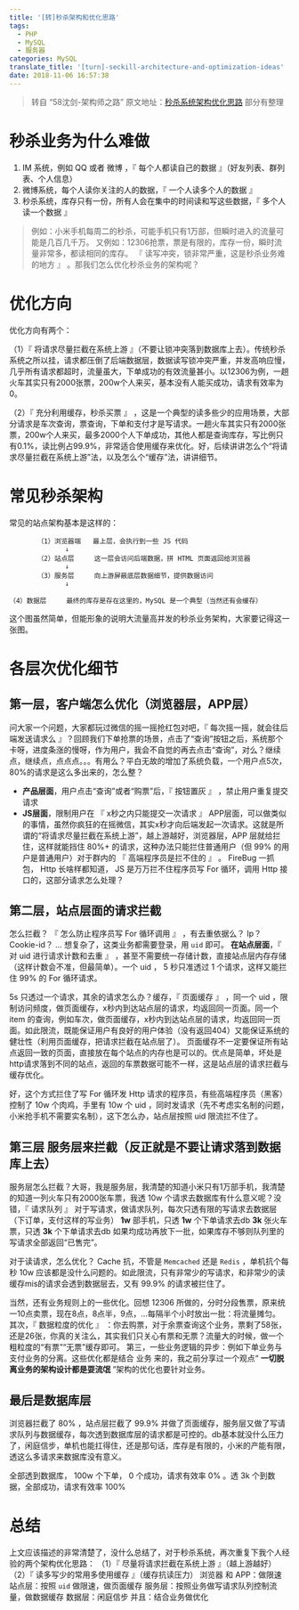 ```yaml
---
title: '[转]秒杀架构和优化思路'
tags:
  - PHP
  - MySQL
  - 服务器
categories: MySQL
translate_title: '[turn]-seckill-architecture-and-optimization-ideas'
date: 2018-11-06 16:57:38
---
```


> 转自 “58沈剑-架构师之路”
> 原文地址：[秒杀系统架构优化思路](https://mp.weixin.qq.com/s?__biz=MjM5ODYxMDA5OQ==&mid=2651959391&idx=1&sn=fb28fd5e5f0895ddb167406d8a735548&scene=21#wechat_redirect)
> 部分有整理

<!-- more -->

# 秒杀业务为什么难做
1. IM 系统，例如 QQ 或者 微博 ，『 每个人都读自己的数据 』（好友列表、群列表、个人信息）
2. 微博系统，每个人读你关注的人的数据，『 一个人读多个人的数据 』
3. 秒杀系统，库存只有一份，所有人会在集中的时间读和写这些数据，『 多个人读一个数据 』

>例如：小米手机每周二的秒杀，可能手机只有1万部，但瞬时进入的流量可能是几百几千万。
>又例如：12306抢票，票是有限的，库存一份，瞬时流量非常多，都读相同的库存。 『 读写冲突，锁非常严重，这是秒杀业务难的地方 』 。那我们怎么优化秒杀业务的架构呢？

# 优化方向
优化方向有两个：

（1）『 将请求尽量拦截在系统上游 』（不要让锁冲突落到数据库上去）。传统秒杀系统之所以挂，请求都压倒了后端数据层，数据读写锁冲突严重，并发高响应慢，几乎所有请求都超时，流量虽大，下单成功的有效流量甚小。以12306为例，一趟火车其实只有2000张票，200w个人来买，基本没有人能买成功，请求有效率为0。

（2）『 充分利用缓存，秒杀买票 』 ，这是一个典型的读多些少的应用场景，大部分请求是车次查询，票查询，下单和支付才是写请求。一趟火车其实只有2000张票，200w个人来买，最多2000个人下单成功，其他人都是查询库存，写比例只有0.1%，读比例占99.9%，非常适合使用缓存来优化。好，后续讲讲怎么个“将请求尽量拦截在系统上游”法，以及怎么个“缓存”法，讲讲细节。

# 常见秒杀架构
常见的站点架构基本是这样的：  
``` line_number:false
       （1）浏览器端   最上层，会执行到一些 JS 代码
              ↓
       （2）站点层     这一层会访问后端数据，拼 HTML 页面返回给浏览器
              ↓
       （3）服务层     向上游屏蔽底层数据细节，提供数据访问
              ↓
       （4）数据层     最终的库存是存在这里的，MySQL 是一个典型（当然还有会缓存）
```
这个图虽然简单，但能形象的说明大流量高并发的秒杀业务架构，大家要记得这一张图。 

# 各层次优化细节

## 第一层，客户端怎么优化（浏览器层，APP层）
问大家一个问题，大家都玩过微信的摇一摇抢红包对吧，『 每次摇一摇，就会往后端发送请求么 』？回顾我们下单抢票的场景，点击了“查询”按钮之后，系统那个卡呀，进度条涨的慢呀，作为用户，我会不自觉的再去点击“查询”，对么？继续点，继续点，点点点。。。有用么？平白无故的增加了系统负载，一个用户点5次，80%的请求是这么多出来的，怎么整？

- **产品层面**，用户点击“查询”或者“购票”后，『 按钮置灰 』 ，禁止用户重复提交请求
- **JS层面**，限制用户在 『 x秒之内只能提交一次请求 』
APP层面，可以做类似的事情，虽然你疯狂的在摇微信，其实x秒才向后端发起一次请求。这就是所谓的“将请求尽量拦截在系统上游”，越上游越好，浏览器层，APP 层就给拦住，这样就能挡住 80%+ 的请求，这种办法只能拦住普通用户（但 99% 的用户是普通用户）对于群内的 『 高端程序员是拦不住的 』 。 FireBug 一抓包， Http 长啥样都知道， JS 是万万拦不住程序员写 For 循环，调用 Http 接口的，这部分请求怎么处理？

## 第二层，站点层面的请求拦截
怎么拦截？ 『 怎么防止程序员写 For 循环调用 』 ，有去重依据么？ Ip？ Cookie-id？ … 想复杂了，这类业务都需要登录，用 `uid` 即可。 **在站点层面**，『 对 uid 进行请求计数和去重 』 ，甚至不需要统一存储计数，直接站点层内存存储（这样计数会不准，但最简单）。一个 uid ， 5 秒只准透过 1 个请求，这样又能拦住 99% 的 For 循环请求。

 5s 只透过一个请求，其余的请求怎么办？缓存，『 页面缓存 』 ，同一个 uid ，限制访问频度，做页面缓存，x秒内到达站点层的请求，均返回同一页面。同一个 item 的查询，例如车次，做页面缓存，x秒内到达站点层的请求，均返回同一页面。如此限流，既能保证用户有良好的用户体验（没有返回404）又能保证系统的健壮性（利用页面缓存，把请求拦截在站点层了）。
页面缓存不一定要保证所有站点返回一致的页面，直接放在每个站点的内存也是可以的。优点是简单，坏处是http请求落到不同的站点，返回的车票数据可能不一样，这是站点层的请求拦截与缓存优化。

好，这个方式拦住了写 For 循环发 Http 请求的程序员，有些高端程序员（黑客）控制了 10w 个肉鸡，手里有 10w 个 uid ，同时发请求（先不考虑实名制的问题，小米抢手机不需要实名制），这下怎么办，站点层按照 uid 限流拦不住了。

## 第三层 服务层来拦截（反正就是不要让请求落到数据库上去）
服务层怎么拦截？大哥，我是服务层，我清楚的知道小米只有1万部手机，我清楚的知道一列火车只有2000张车票，我透 10w 个请求去数据库有什么意义呢？没错，『 请求队列 』
对于写请求，做请求队列，每次只透有限的写请求去数据层（下订单，支付这样的写业务）
**1w** 部手机，只透 **1w** 个下单请求去db
**3k** 张火车票，只透 **3k** 个下单请求去db
如果均成功再放下一批，如果库存不够则队列里的写请求全部返回“已售完”。 

对于读请求，怎么优化？ Cache 抗，不管是 `Memcached` 还是 `Redis` ，单机抗个每秒 10w 应该都是没什么问题的。如此限流，只有非常少的写请求，和非常少的读缓存mis的请求会透到数据层去，又有 99.9% 的请求被拦住了。

当然，还有业务规则上的一些优化。回想 12306 所做的，分时分段售票，原来统一10点卖票，现在8点，8点半，9点，...每隔半个小时放出一批：将流量摊匀。
其次，『 数据粒度的优化 』 ：你去购票，对于余票查询这个业务，票剩了58张，还是26张，你真的关注么，其实我们只关心有票和无票？流量大的时候，做一个粗粒度的“有票”“无票”缓存即可。
第三，一些业务逻辑的异步：例如下单业务与 支付业务的分离。这些优化都是结合 业务 来的，我之前分享过一个观点“ **一切脱离业务的架构设计都是耍流氓** ”架构的优化也要针对业务。

## 最后是数据库层
浏览器拦截了 80% ，站点层拦截了 99.9% 并做了页面缓存，服务层又做了写请求队列与数据缓存，每次透到数据库层的请求都是可控的。db基本就没什么压力了，闲庭信步，单机也能扛得住，还是那句话，库存是有限的，小米的产能有限，透这么多请求来数据库没有意义。

全部透到数据库， 100w 个下单， 0 个成功，请求有效率 0% 。透 3k 个到数据，全部成功，请求有效率 100% 


# 总结
上文应该描述的非常清楚了，没什么总结了，对于秒杀系统，再次重复下我个人经验的两个架构优化思路：
（1）『 尽量将请求拦截在系统上游 』（越上游越好）
（2）『 读多写少的常用多使用缓存 』（缓存抗读压力）
浏览器 和 APP：做限速
站点层：按照 `uid` 做限速，做页面缓存
服务层：按照业务做写请求队列控制流量，做数据缓存
数据层：闲庭信步
并且：结合业务做优化